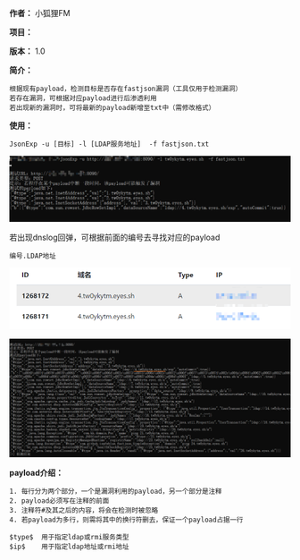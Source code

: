 **作者：** 小狐狸FM

**项目：** 

**版本：** 1.0

**简介：** 

```
根据现有payload，检测目标是否存在fastjson漏洞（工具仅用于检测漏洞）
若存在漏洞，可根据对应payload进行后渗透利用
若出现新的漏洞时，可将最新的payload新增至txt中（需修改格式）
```

**使用：**



```
JsonExp -u [目标] -l [LDAP服务地址]  -f fastjson.txt
```

![](1.png)

若出现dnslog回弹，可根据前面的编号去寻找对应的payload

```
编号.LDAP地址
```



![](2.png)

![](3.png)



**payload介绍：**

```
1. 每行分为两个部分，一个是漏洞利用的payload，另一个部分是注释
2. payload必须写在注释的前面
3. 注释符#及其之后的内容，将会在检测时被忽略
4. 若payload为多行，则需将其中的换行符删去，保证一个payload占据一行
```



```
$type$	用于指定ldap或rmi服务类型
$ip$	用于指定ldap地址或rmi地址
```





